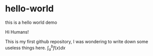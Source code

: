 # hello-world
this is a hello world demo

Hi Humans!

This is my first github repository, I was wondering to write down some useless things here.
$\int_a^b f(x)dx$
